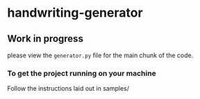 # handwriting-generator

Work in progress
---
please view the `generator.py` file for the main chunk of the code.

### To get the project running on your machine
Follow the instructions laid out in samples/
